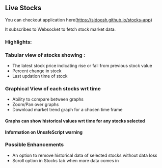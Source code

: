 ## Live Stocks

You can checkout application here(https://sidoosh.github.io/stocks-app)

It subscribes to Websocket to fetch stock market data.

### Highlights:

### Tabular view of stocks showing :

- The latest stock price indicating rise or fall from previous stock value
- Percent change in stock
- Last updation time of stock

### Graphical View of each stocks wrt time

- Ability to compare between graphs
- Zoom/Pan over graphs
- Download market trend graph for a chosen time frame

#### Graphs can show historical values wrt time for any stocks selected

#### Information on UnsafeScript warning

### Possible Enhancements

- An option to remove historical data of selected stocks without data loss
- Scroll option in Stocks tab when more data comes in
